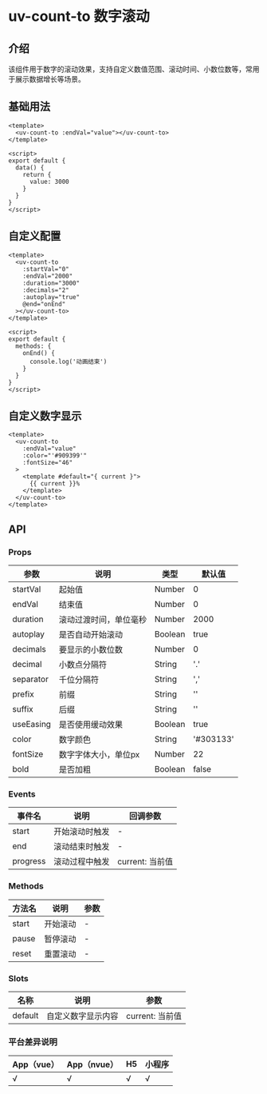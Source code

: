 # uv-count-to 数字滚动

## 介绍

该组件用于数字的滚动效果，支持自定义数值范围、滚动时间、小数位数等，常用于展示数据增长等场景。

## 基础用法

```vue
<template>
  <uv-count-to :endVal="value"></uv-count-to>
</template>

<script>
export default {
  data() {
    return {
      value: 3000
    }
  }
}
</script>
```

## 自定义配置

```vue
<template>
  <uv-count-to
    :startVal="0"
    :endVal="2000"
    :duration="3000"
    :decimals="2"
    :autoplay="true"
    @end="onEnd"
  ></uv-count-to>
</template>

<script>
export default {
  methods: {
    onEnd() {
      console.log('动画结束')
    }
  }
}
</script>
```

## 自定义数字显示

```vue
<template>
  <uv-count-to
    :endVal="value"
    :color="'#909399'"
    :fontSize="46"
  >
    <template #default="{ current }">
      {{ current }}%
    </template>
  </uv-count-to>
</template>
```

## API

### Props

| 参数 | 说明 | 类型 | 默认值 |
|------|------|------|--------|
| startVal | 起始值 | Number | 0 |
| endVal | 结束值 | Number | 0 |
| duration | 滚动过渡时间，单位毫秒 | Number | 2000 |
| autoplay | 是否自动开始滚动 | Boolean | true |
| decimals | 要显示的小数位数 | Number | 0 |
| decimal | 小数点分隔符 | String | '.' |
| separator | 千位分隔符 | String | ',' |
| prefix | 前缀 | String | '' |
| suffix | 后缀 | String | '' |
| useEasing | 是否使用缓动效果 | Boolean | true |
| color | 数字颜色 | String | '#303133' |
| fontSize | 数字字体大小，单位px | Number | 22 |
| bold | 是否加粗 | Boolean | false |

### Events

| 事件名 | 说明 | 回调参数 |
|--------|------|----------|
| start | 开始滚动时触发 | - |
| end | 滚动结束时触发 | - |
| progress | 滚动过程中触发 | current: 当前值 |

### Methods

| 方法名 | 说明 | 参数 |
|--------|------|------|
| start | 开始滚动 | - |
| pause | 暂停滚动 | - |
| reset | 重置滚动 | - |

### Slots

| 名称 | 说明 | 参数 |
|------|------|------|
| default | 自定义数字显示内容 | current: 当前值 |

### 平台差异说明

| App（vue） | App（nvue） | H5 | 小程序 |
|------------|-------------|----|----|
| √ | √ | √ | √ | 